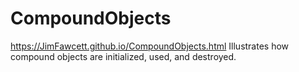 # CompoundObjects

https://JimFawcett.github.io/CompoundObjects.html
Illustrates how compound objects are initialized, used, and destroyed.
